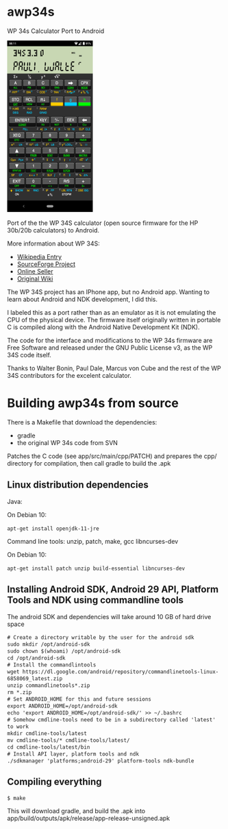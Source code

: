 # awp34s

WP 34s Calculator Port to Android

<img src="doc/awp34s-a2.jpg" alt="Screenshot" width="200"/>

Port of the the WP 34S calculator (open source firmware for the HP 30b/20b
calculators) to Android.

More information about WP 34S:

  - [Wikipedia Entry](https://en.wikipedia.org/wiki/HP_30b#WP_31S,_WP_34S_and_WP_34C)
  - [SourceForge Project](https://sourceforge.net/projects/wp34s/)
  - [Online Seller](https://commerce.hpcalc.org/34s.php)
  - [Original Wiki](http://www.wiki4hp.com/doku.php?id=34s:repurposing_project)

The WP 34S project has an IPhone app, but no Android app. Wanting to learn
about Android and NDK development, I did this.

I labeled this as a port rather than as an emulator as it is not
emulating the CPU of the physical device. The firmware itself originally
written in portable C is compiled along with the
Android Native Development Kit (NDK).

The code for the interface and modifications to the WP 34s firmware are
Free Software and released under the GNU Public License v3, as the WP
34S code itself.

Thanks to Walter Bonin, Paul Dale, Marcus von Cube and the rest of the WP 34S
contributors for the excelent calculator.

Building awp34s from source
===========================

There is a Makefile that download the dependencies:

  - gradle
  - the original WP 34s code from SVN

Patches the C code (see app/src/main/cpp/PATCH) and prepares the cpp/ directory
for compilation, then call gradle to build the .apk

Linux distribution dependencies
-------------------------------

Java:

On Debian 10:

```apt-get install openjdk-11-jre```

Command line tools: unzip, patch, make, gcc libncurses-dev

On Debian 10:

```apt-get install patch unzip build-essential libncurses-dev```

Installing Android SDK, Android 29 API, Platform Tools and NDK using commandline tools
--------------------------------------------------------------------------------------

The android SDK and dependencies will take around 10 GB of hard drive space

```
# Create a directory writable by the user for the android sdk
sudo mkdir /opt/android-sdk
sudo chown $(whoami) /opt/android-sdk
cd /opt/android-sdk
# Install the commandlintools
wget https://dl.google.com/android/repository/commandlinetools-linux-6858069_latest.zip
unzip commandlinetools*.zip
rm *.zip
# Set ANDROID_HOME for this and future sessions
export ANDROID_HOME=/opt/android-sdk
echo 'export ANDROID_HOME=/opt/android-sdk/' >> ~/.bashrc
# Somehow cmdline-tools need to be in a subdirectory called 'latest' to work
mkdir cmdline-tools/latest
mv cmdline-tools/* cmdline-tools/latest/
cd cmdline-tools/latest/bin
# Install API layer, platform tools and ndk
./sdkmanager 'platforms;android-29' platform-tools ndk-bundle
```

Compiling everything
--------------------

```
$ make
```

This will download gradle, and build the .apk into
app/build/outputs/apk/release/app-release-unsigned.apk

